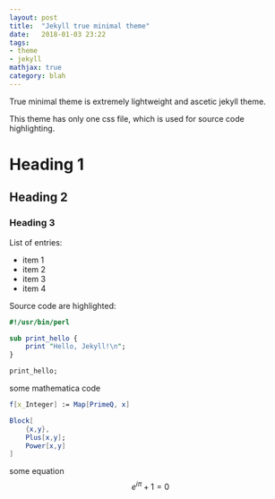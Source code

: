 ```yaml
---
layout: post
title:  "Jekyll true minimal theme"
date:   2018-01-03 23:22
tags: 
- theme
- jekyll
mathjax: true
category: blah
---
```


True minimal theme is extremely lightweight and ascetic jekyll theme.

This theme has only one css file, which is used for source code highlighting. 


# Heading 1
## Heading 2
### Heading 3

List of entries:

- item 1
- item 2
- item 3
- item 4

Source code are highlighted:

```perl
#!/usr/bin/perl

sub print_hello {
    print "Hello, Jekyll!\n";
}

print_hello;
```
some mathematica code 

```mathematica
f[x_Integer] := Map[PrimeQ, x]

Block[
    {x,y},
    Plus[x,y];
    Power[x,y]
]

```    

some equation
$$
e^{i\pi}+1=0
$$